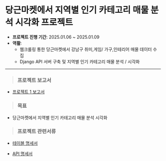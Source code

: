 # 당근마켓에서 지역별 인기 카테고리 매물 분석 시각화 프로젝트

- **프로젝트 진행 기간**: 2025.01.06 ~ 2025.01.09
- **역활**: 
    - 웹크롤링 통한 당근마켓에서 강남구 취미,게임/ 가구,인테리어 매물 데이터 수집
    - Django API 서버 구축 및 지역별 인기 카테고리 매물 분석 / 시각화
---
> ### 프로젝트 보고서
- [프로젝트 1 보고서](https://flax-entree-f78.notion.site/1b6db7c679148072a708e985fbfb2294?p=1b6db7c679148143b605ddc34c7bc817&pm=c)

> ### 목표
-  당근마켓에서 지역별 인기 카테고리 매물 분석 시각화

> ### 프로젝트 관련서류

- [테이블 명세서](https://www.notion.so/DB-a6604967d98b4195a8f05cc395dfe02f?pvs=4)

- [API 명세서](https://www.notion.so/API-7e2160b572d242b9933811d3609938b2?pvs=4)

